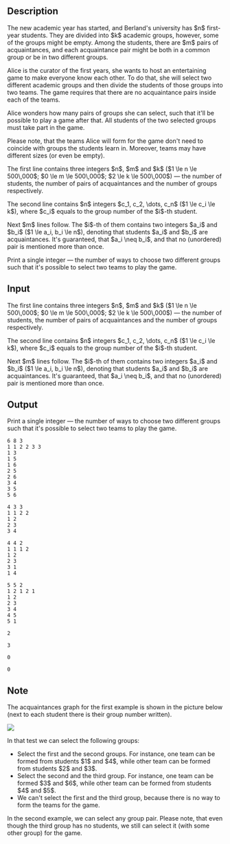 ## Description

<div><p>The new academic year has started, and Berland's university has $n$ first-year students. They are divided into $k$ academic groups, however, some of the groups might be empty. Among the students, there are $m$ pairs of acquaintances, and each acquaintance pair might be both in a common group or be in two different groups.</p><p>Alice is the curator of the first years, she wants to host an entertaining game to make everyone know each other. To do that, she will select two different academic groups and then divide the students of those groups into two teams. The game requires that there are no acquaintance pairs inside each of the teams.</p><p>Alice wonders how many pairs of groups she can select, such that it'll be possible to play a game after that. All students of the two selected groups must take part in the game.</p><p>Please note, that the teams Alice will form for the game don't need to coincide with groups the students learn in. Moreover, teams may have different sizes (or even be empty).</p></div><div class="input-specification"><p>The first line contains three integers $n$, $m$ and $k$ ($1 \le n \le 500\,000$; $0 \le m \le 500\,000$; $2 \le k \le 500\,000$)&nbsp;— the number of students, the number of pairs of acquaintances and the number of groups respectively.</p><p>The second line contains $n$ integers $c_1, c_2, \dots, c_n$ ($1 \le c_i \le k$), where $c_i$ equals to the group number of the $i$-th student.</p><p>Next $m$ lines follow. The $i$-th of them contains two integers $a_i$ and $b_i$ ($1 \le a_i, b_i \le n$), denoting that students $a_i$ and $b_i$ are acquaintances. It's guaranteed, that $a_i \neq b_i$, and that no (unordered) pair is mentioned more than once.</p></div><div class="output-specification"><p>Print a single integer&nbsp;— the number of ways to choose two different groups such that it's possible to select two teams to play the game.</p></div>

## Input

<p>The first line contains three integers $n$, $m$ and $k$ ($1 \le n \le 500\,000$; $0 \le m \le 500\,000$; $2 \le k \le 500\,000$)&nbsp;— the number of students, the number of pairs of acquaintances and the number of groups respectively.</p><p>The second line contains $n$ integers $c_1, c_2, \dots, c_n$ ($1 \le c_i \le k$), where $c_i$ equals to the group number of the $i$-th student.</p><p>Next $m$ lines follow. The $i$-th of them contains two integers $a_i$ and $b_i$ ($1 \le a_i, b_i \le n$), denoting that students $a_i$ and $b_i$ are acquaintances. It's guaranteed, that $a_i \neq b_i$, and that no (unordered) pair is mentioned more than once.</p>

## Output

<p>Print a single integer&nbsp;— the number of ways to choose two different groups such that it's possible to select two teams to play the game.</p>





```input1
6 8 3
1 1 2 2 3 3
1 3
1 5
1 6
2 5
2 6
3 4
3 5
5 6
```




```input2
4 3 3
1 1 2 2
1 2
2 3
3 4
```




```input3
4 4 2
1 1 1 2
1 2
2 3
3 1
1 4
```




```input4
5 5 2
1 2 1 2 1
1 2
2 3
3 4
4 5
5 1
```




```output1
2
```




```output2
3
```




```output3
0
```




```output4
0
```



## Note

<p>The acquaintances graph for the first example is shown in the picture below (next to each student there is their group number written).</p><p><img class="tex-graphics" src="file://HuHLj2UN.png" style="max-width: 100.0%;max-height: 100.0%;"></p><p>In that test we can select the following groups:</p><ul> <li> Select the first and the second groups. For instance, one team can be formed from students $1$ and $4$, while other team can be formed from students $2$ and $3$. </li><li> Select the second and the third group. For instance, one team can be formed $3$ and $6$, while other team can be formed from students $4$ and $5$. </li><li> We can't select the first and the third group, because there is no way to form the teams for the game. </li></ul><p>In the second example, we can select any group pair. Please note, that even though the third group has no students, we still can select it (with some other group) for the game.</p>

